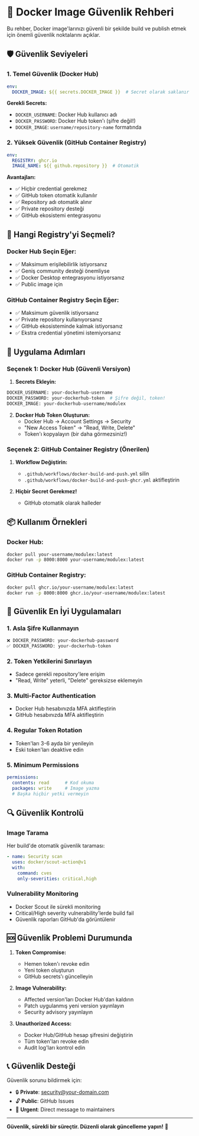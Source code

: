 # 🔐 Docker Image Güvenlik Rehberi

Bu rehber, Docker image'larınızı güvenli bir şekilde build ve publish etmek için önemli güvenlik noktalarını açıklar.

## 🛡️ Güvenlik Seviyeleri

### 1. **Temel Güvenlik** (Docker Hub)
```yaml
env:
  DOCKER_IMAGE: ${{ secrets.DOCKER_IMAGE }}  # Secret olarak saklanır
```

**Gerekli Secrets:**
- `DOCKER_USERNAME`: Docker Hub kullanıcı adı
- `DOCKER_PASSWORD`: Docker Hub token'ı (şifre değil!)
- `DOCKER_IMAGE`: `username/repository-name` formatında

### 2. **Yüksek Güvenlik** (GitHub Container Registry)
```yaml
env:
  REGISTRY: ghcr.io
  IMAGE_NAME: ${{ github.repository }}  # Otomatik
```

**Avantajları:**
- ✅ Hiçbir credential gerekmez
- ✅ GitHub token otomatik kullanılır
- ✅ Repository adı otomatik alınır
- ✅ Private repository desteği
- ✅ GitHub ekosistemi entegrasyonu

## 🎯 Hangi Registry'yi Seçmeli?

### Docker Hub Seçin Eğer:
- ✅ Maksimum erişilebilirlik istiyorsanız
- ✅ Geniş community desteği önemliyse
- ✅ Docker Desktop entegrasyonu istiyorsanız
- ✅ Public image için

### GitHub Container Registry Seçin Eğer:
- ✅ Maksimum güvenlik istiyorsanız
- ✅ Private repository kullanıyorsanız
- ✅ GitHub ekosisteminde kalmak istiyorsanız
- ✅ Ekstra credential yönetimi istemiyorsanız

## 🔧 Uygulama Adımları

### Seçenek 1: Docker Hub (Güvenli Versiyon)

1. **Secrets Ekleyin:**
```bash
DOCKER_USERNAME: your-dockerhub-username
DOCKER_PASSWORD: your-dockerhub-token  # Şifre değil, token!
DOCKER_IMAGE: your-dockerhub-username/modulex
```

2. **Docker Hub Token Oluşturun:**
   - Docker Hub → Account Settings → Security
   - "New Access Token" → "Read, Write, Delete"
   - Token'ı kopyalayın (bir daha görmezsiniz!)

### Seçenek 2: GitHub Container Registry (Önerilen)

1. **Workflow Değiştirin:**
   - `.github/workflows/docker-build-and-push.yml` silin
   - `.github/workflows/docker-build-and-push-ghcr.yml` aktifleştirin

2. **Hiçbir Secret Gerekmez!**
   - GitHub otomatik olarak halleder

## 📦 Kullanım Örnekleri

### Docker Hub:
```bash
docker pull your-username/modulex:latest
docker run -p 8000:8000 your-username/modulex:latest
```

### GitHub Container Registry:
```bash
docker pull ghcr.io/your-username/modulex:latest
docker run -p 8000:8000 ghcr.io/your-username/modulex:latest
```

## 🚨 Güvenlik En İyi Uygulamaları

### 1. **Asla Şifre Kullanmayın**
```bash
❌ DOCKER_PASSWORD: your-dockerhub-password
✅ DOCKER_PASSWORD: your-dockerhub-token
```

### 2. **Token Yetkilerini Sınırlayın**
- Sadece gerekli repository'lere erişim
- "Read, Write" yeterli, "Delete" gereksizse eklemeyin

### 3. **Multi-Factor Authentication**
- Docker Hub hesabınızda MFA aktifleştirin
- GitHub hesabınızda MFA aktifleştirin

### 4. **Regular Token Rotation**
- Token'ları 3-6 ayda bir yenileyin
- Eski token'ları deaktive edin

### 5. **Minimum Permissions**
```yaml
permissions:
  contents: read      # Kod okuma
  packages: write     # Image yazma
  # Başka hiçbir yetki vermeyin
```

## 🔍 Güvenlik Kontrolü

### Image Tarama
Her build'de otomatik güvenlik taraması:
```yaml
- name: Security scan
  uses: docker/scout-action@v1
  with:
    command: cves
    only-severities: critical,high
```

### Vulnerability Monitoring
- Docker Scout ile sürekli monitoring
- Critical/High severity vulnerability'lerde build fail
- Güvenlik raporları GitHub'da görüntülenir

## 🆘 Güvenlik Problemi Durumunda

1. **Token Compromise:**
   - Hemen token'ı revoke edin
   - Yeni token oluşturun
   - GitHub secrets'ı güncelleyin

2. **Image Vulnerability:**
   - Affected version'ları Docker Hub'dan kaldırın
   - Patch uygulanmış yeni version yayınlayın
   - Security advisory yayınlayın

3. **Unauthorized Access:**
   - Docker Hub/GitHub hesap şifresini değiştirin
   - Tüm token'ları revoke edin
   - Audit log'ları kontrol edin

## 📞 Güvenlik Desteği

Güvenlik sorunu bildirmek için:
- 🔒 **Private**: security@your-domain.com
- 🔓 **Public**: GitHub Issues
- 📧 **Urgent**: Direct message to maintainers

---

**Güvenlik, sürekli bir süreçtir. Düzenli olarak güncelleme yapın!** 🔐 
